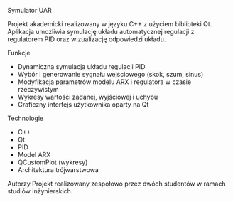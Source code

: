 Symulator UAR

Projekt akademicki realizowany w języku C++ z użyciem biblioteki Qt. Aplikacja umożliwia symulację układu automatycznej regulacji z regulatorem PID oraz wizualizację odpowiedzi układu.

Funkcje
- Dynamiczna symulacja układu regulacji PID
- Wybór i generowanie sygnału wejściowego (skok, szum, sinus)
- Modyfikacja parametrów modelu ARX i regulatora w czasie rzeczywistym
- Wykresy wartości zadanej, wyjściowej i uchybu
- Graficzny interfejs użytkownika oparty na Qt

Technologie
- C++
- Qt
- PID
- Model ARX
- QCustomPlot (wykresy)
- Architektura trójwarstwowa


Autorzy
Projekt realizowany zespołowo przez dwóch studentów w ramach studiów inżynierskich.
